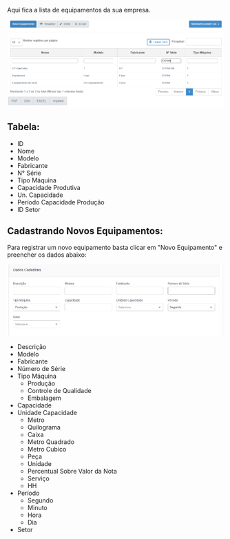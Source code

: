 Aqui fica a lista de equipamentos da sua empresa.

![](/assets/Pasted_image_20250517235838.png)

## Tabela:
- ID
- Nome
- Modelo
- Fabricante
- N° Série
- Tipo Máquina
- Capacidade Produtiva
- Un. Capacidade
- Período Capacidade Produção
- ID Setor


## Cadastrando Novos Equipamentos:
Para registrar um novo equipamento basta clicar em "Novo Equipamento" e preencher os dados abaixo:

![](/assets/Pasted_image_20250518000624.png)

- Descrição
- Modelo
- Fabricante
- Número de Série
- Tipo Máquina
	- Produção
	- Controle de Qualidade
	- Embalagem
- Capacidade
- Unidade Capacidade
	- Metro
	- Quilograma
	- Caixa
	- Metro Quadrado
	- Metro Cubico
	- Peça
	- Unidade
	- Percentual Sobre Valor da Nota
	- Serviço
	- HH
- Período
	- Segundo
	- Minuto
	- Hora
	- Dia
- Setor